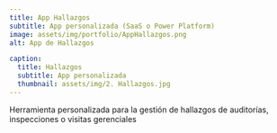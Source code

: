 ```yaml
---
title: App Hallazgos
subtitle: App personalizada (SaaS o Power Platform)
image: assets/img/portfolio/AppHallazgos.png
alt: App de Hallazgos

caption:
  title: Hallazgos 
  subtitle: App personalizada
  thumbnail: assets/img/2. Hallazgos.jpg
---
```

Herramienta personalizada para la gestión de hallazgos de auditorías, inspecciones o visitas gerenciales 

